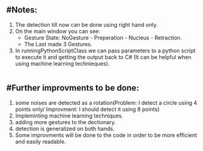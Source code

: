 #Notes:
---------------
1. The detection till now can be done using right hand only.
2. On the main window you can see:
    - Gesture State: NoGesture - Preperation - Nucleus - Retraction.
    - The Last made 3 Gestures.
3. In runningPythonScriptClass we can pass parameters to a python script to execute it and getting the output back to C# (It can be helpful when using machine learning technieques).
```
```
#Further improvments to be done:
---------------
1. some noises are detected as a rotation(Problem: I detect a circle using 4 points only/ Improvment: I should detect it using 8 points)
2. Impleminting machine learning techniques.
3. adding more gestures to the dectionary.
4. detection is generalized on both hands.
5. Some improvments will be done to the code in order to be more efficient and easily readable.

